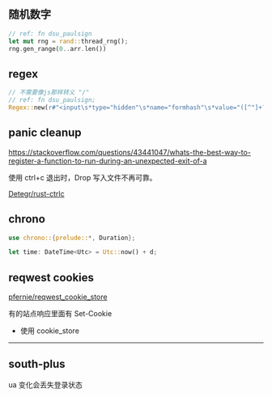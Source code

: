 ## 随机数字
```rust
// ref: fn dsu_paulsign
let mut rng = rand::thread_rng();
rng.gen_range(0..arr.len())
```

## regex
```rust
// 不需要像js那样转义 "/"
// ref: fn dsu_paulsign;
Regex::new(r#"<input\s*type="hidden"\s*name="formhash"\s*value="([^"]+?)"\s*/?>"#).unwrap()
```

## panic cleanup
https://stackoverflow.com/questions/43441047/whats-the-best-way-to-register-a-function-to-run-during-an-unexpected-exit-of-a

使用 ctrl+c 退出时，Drop 写入文件不再可靠。

[Detegr/rust-ctrlc](https://github.com/Detegr/rust-ctrlc)

## chrono
```rust
use chrono::{prelude::*, Duration};

let time: DateTime<Utc> = Utc::now() + d;
```

## reqwest cookies
[pfernie/reqwest_cookie_store](https://github.com/pfernie/reqwest_cookie_store)

有的站点响应里面有 Set-Cookie
- 使用 cookie_store

------------------------------------------

## south-plus
ua 变化会丢失登录状态